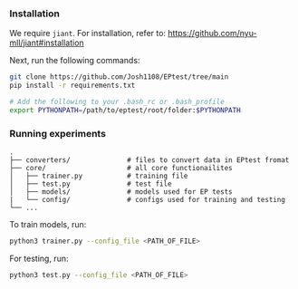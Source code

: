 


### Installation
We require `jiant`. For installation, refer to:
https://github.com/nyu-mll/jiant#installation

Next, run the following commands:

```bash
git clone https://github.com/Josh1108/EPtest/tree/main
pip install -r requirements.txt

# Add the following to your .bash_rc or .bash_profile 
export PYTHONPATH=/path/to/eptest/root/folder:$PYTHONPATH

```

### Running experiments

    .
    ├── converters/              # files to convert data in EPtest fromat
    ├── core/                    # all core functionailites
    │   ├── trainer.py           # training file
    │   ├── test.py              # test file
    │   ├── models/              # models used for EP tests
    |   └── config/              # configs used for training and testing
    └── ...

To train models, run:

```bash
python3 trainer.py --config_file <PATH_OF_FILE>
```

For testing, run:
```bash
python3 test.py --config_file <PATH_OF_FILE>
```
